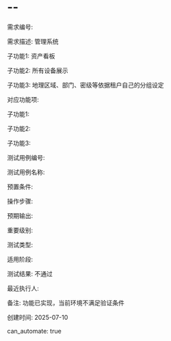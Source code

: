 # --

需求编号: 

需求描述: 管理系统

子功能1: 资产看板

子功能2: 所有设备展示

子功能3: 地理区域、部门、密级等依据租户自己的分组设定


对应功能项: 

子功能1: 

子功能2: 

子功能3: 


测试用例编号: 

测试用例名称: 

预置条件:


操作步骤:


预期输出:


重要级别: 

测试类型: 

适用阶段: 

测试结果: 不通过

最近执行人: 

备注: 功能已实现，当前环境不满足验证条件

创建时间: 2025-07-10

can_automate: true
